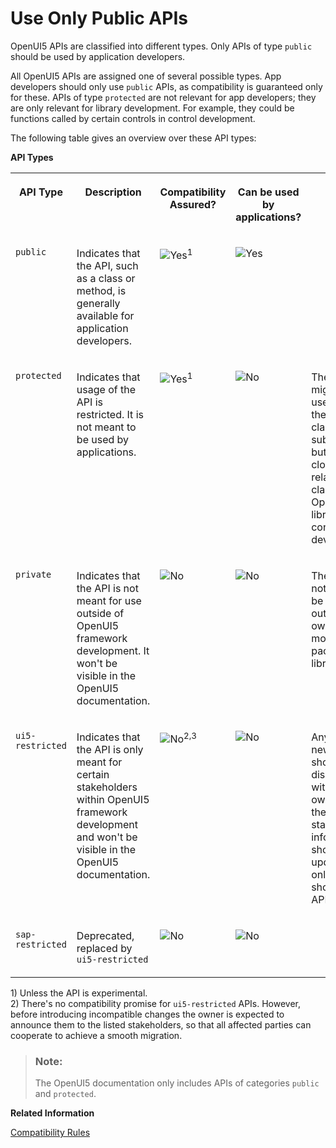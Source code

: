 <!-- loiob0d5fe2f1b0b497cbd67cd5a1d35fa4c -->

# Use Only Public APIs

OpenUI5 APIs are classified into different types. Only APIs of type `public` should be used by application developers.

All OpenUI5 APIs are assigned one of several possible types. App developers should only use `public` APIs, as compatibility is guaranteed only for these. APIs of type `protected` are not relevant for app developers; they are only relevant for library development. For example, they could be functions called by certain controls in control development.

The following table gives an overview over these API types:

**API Types**


<table>
<tr>
<th valign="top">

API Type

</th>
<th valign="top">

Description

</th>
<th valign="top">

Compatibility Assured?

</th>
<th valign="top">

Can be used by applications?

</th>
<th valign="top">

Further Details

</th>
<th valign="top">

Example

</th>
</tr>
<tr>
<td valign="top">

`public` 

</td>
<td valign="top">

Indicates that the API, such as a class or method, is generally available for application developers.

</td>
<td valign="top">

![Yes](../02_Read-Me-First/images/loio3cb17ee88aed44d2bf1d14b97728c709_LowRes.gif)<sup>1</sup> 

</td>
<td valign="top">

![Yes](../02_Read-Me-First/images/loio3cb17ee88aed44d2bf1d14b97728c709_LowRes.gif)

</td>
<td valign="top">



</td>
<td valign="top">

[`ManagedObject.prototype.getId`](https://ui5.sap.com/#/api/sap.ui.base.ManagedObject%23methods/getId) 

</td>
</tr>
<tr>
<td valign="top">

`protected` 

</td>
<td valign="top">

Indicates that usage of the API is restricted. It is not meant to be used by applications.

</td>
<td valign="top">

![Yes](../02_Read-Me-First/images/loio3cb17ee88aed44d2bf1d14b97728c709_LowRes.gif)<sup>1</sup> 

</td>
<td valign="top">

![No](../02_Read-Me-First/images/loio5befb5af20ed42fd9052a99014d953a3_LowRes.gif)

</td>
<td valign="top">

The API might be used outside the relevant class or subclasses, but only in closely related classes in OpenUI5 library / control development.

</td>
<td valign="top">

[`Control.prototype.invalidate`](https://ui5.sap.com/#/api/sap.ui.core.Control%23methods/invalidate) 

</td>
</tr>
<tr>
<td valign="top">

`private` 

</td>
<td valign="top">

Indicates that the API is not meant for use outside of OpenUI5 framework development. It won't be visible in the OpenUI5 documentation.

</td>
<td valign="top">

![No](../02_Read-Me-First/images/loio5befb5af20ed42fd9052a99014d953a3_LowRes.gif)

</td>
<td valign="top">

![No](../02_Read-Me-First/images/loio5befb5af20ed42fd9052a99014d953a3_LowRes.gif)

</td>
<td valign="top">

The API is not meant to be used outside its own class, module, package, or library.

</td>
<td valign="top">

[`Icon.prototype._getOutputTitle`](https://github.com/UI5/openui5/blob/c67c74d5de985904b50fb250b0d335c08b275025/src/sap.ui.core/src/sap/ui/core/Icon.js#L477) 

</td>
</tr>
<tr>
<td valign="top">

`ui5-restricted` 

</td>
<td valign="top">

Indicates that the API is only meant for certain stakeholders within OpenUI5 framework development and won't be visible in the OpenUI5 documentation.

</td>
<td valign="top">

![No](../02_Read-Me-First/images/loio5befb5af20ed42fd9052a99014d953a3_LowRes.gif)<sup>2,3</sup> 

</td>
<td valign="top">

![No](../02_Read-Me-First/images/loio5befb5af20ed42fd9052a99014d953a3_LowRes.gif)

</td>
<td valign="top">

Any potential new usage should be discussed with the owner first, then the stakeholder information should be updated, and only then should the API be used.

</td>
<td valign="top">

[`Control.prototype.setBlocked`](https://github.com/UI5/openui5/blob/c67c74d5de985904b50fb250b0d335c08b275025/src/sap.ui.core/src/sap/ui/core/Control.js#L944) 

</td>
</tr>
<tr>
<td valign="top">

`sap-restricted` 

</td>
<td valign="top">

Deprecated, replaced by `ui5-restricted` 

</td>
<td valign="top">

![No](../02_Read-Me-First/images/loio5befb5af20ed42fd9052a99014d953a3_LowRes.gif)

</td>
<td valign="top">

![No](../02_Read-Me-First/images/loio5befb5af20ed42fd9052a99014d953a3_LowRes.gif)

</td>
<td valign="top">

 

</td>
<td valign="top">

 

</td>
</tr>
</table>

1\) Unless the API is experimental.  
 2\) There's no compatibility promise for `ui5-restricted` APIs. However, before introducing incompatible changes the owner is expected to announce them to the listed stakeholders, so that all affected parties can cooperate to achieve a smooth migration.

> ### Note:  
> The OpenUI5 documentation only includes APIs of categories `public` and `protected`.

**Related Information**  


[Compatibility Rules](../02_Read-Me-First/compatibility-rules-91f0873.md "The following sections describe what SAP can change in major, minor, and patch releases. Always consider these rules when developing apps, features, or controls with or for OpenUI5.")

